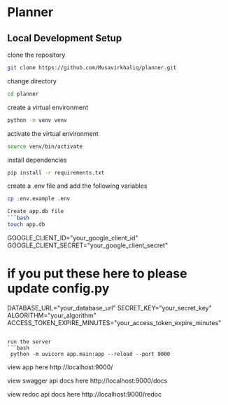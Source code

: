 # Planner


## Local Development Setup
clone the repository
```bash
git clone https://github.com/Musavirkhaliq/planner.git
```
change directory
```bash
cd planner
```

create a virtual environment
```bash
python -m venv venv
```

activate the virtual environment
```bash
source venv/bin/activate
```

install dependencies
```bash
pip install -r requirements.txt
```

create a .env file and add the following variables
```bash
cp .env.example .env

Create app.db file
```bash
touch app.db
```

GOOGLE_CLIENT_ID="your_google_client_id"
GOOGLE_CLIENT_SECRET="your_google_client_secret"

# if you put these here to please update config.py
DATABASE_URL="your_database_url"
SECRET_KEY="your_secret_key"
ALGORITHM="your_algorithm"
ACCESS_TOKEN_EXPIRE_MINUTES="your_access_token_expire_minutes"
```

run the server
```bash
 python -m uvicorn app.main:app --reload --port 9000
```

view app here
http://localhost:9000/

view swagger api docs here
http://localhost:9000/docs

view redoc api docs here
http://localhost:9000/redoc